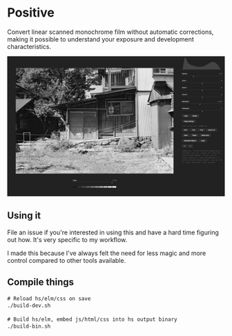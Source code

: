 # Positive

Convert linear scanned monochrome film without automatic corrections,
making it possible to understand your exposure and development characteristics.

![](https://raw.githubusercontent.com/rl-king/positive/master/positive.png)

## Using it
File an issue if you're interested in using this and have a hard time figuring out how.
It's very specific to my workflow.

I made this because I've always felt the need for less magic and more control compared to other tools available.

## Compile things

```
# Reload hs/elm/css on save
./build-dev.sh

# Build hs/elm, embed js/html/css into hs output binary
./build-bin.sh
```

